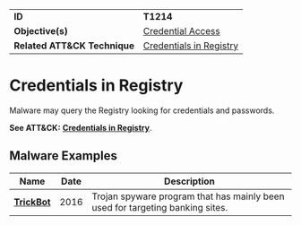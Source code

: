 |||
|---------|------------------------|
|**ID**|**T1214**|
|**Objective(s)**|[Credential Access](../credential-access)|
|**Related ATT&CK Technique**|[Credentials in Registry](https://attack.mitre.org/techniques/T1214/)|

Credentials in Registry
=======================
Malware may query the Registry looking for credentials and passwords.

**See ATT&CK:** [**Credentials in Registry**](https://attack.mitre.org/techniques/T1214/).

Malware Examples
----------------
|Name|Date|Description|
|-----------------------------|-----------|-----------------------------|
|[**TrickBot**](../xample-malware/trickbot.md)|2016|Trojan spyware program that has mainly been used for targeting banking sites.|
